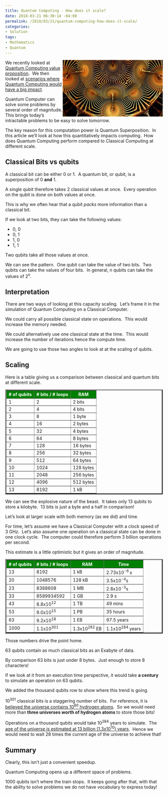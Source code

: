 ```yaml
---
title: Quantum Computing - How does it scale?
date: 2018-03-21 06:30:14 -04:00
permalink: /2018/03/21/quantum-computing-how-does-it-scale/
categories:
- Solution
tags:
- Mathematics
- Quantum
---
```

<a href="/assets/2018/3/quantum-computing-how-does-it-scale/fractal-1240809_640.jpg"><img style="border:0 currentcolor;float:right;display:inline;background-image:none;" title="fractal-1240809_640" src="/assets/2018/3/quantum-computing-how-does-it-scale/fractal-1240809_640_thumb.jpg" alt="fractal-1240809_640" width="320" height="180" align="right" border="0" /></a>We recently looked at <a href="https://vincentlauzon.com/2018/03/07/quantum-computing-value-proposition/">Quantum Computing value proposition</a>.  We then looked at <a href="https://vincentlauzon.com/2018/03/14/quantum-computing-scenarios/">scenarios where Quantum Computing would have a big impact</a>.

Quantum Computer can solve some problems by several order of magnitude. This brings today’s intractable problems to be easy to solve tomorrow.

The key reason for this computation power is Quantum Superposition.  In this article we’ll look at how this quantitatively impacts computing.  How does Quantum Computing perform compared to Classical Computing at different scale.
<h2>Classical Bits vs qubits</h2>
A classical bit can be either 0 or 1.  A quantum bit, or qubit, is a superposition of 0 <strong>and</strong> 1.

A single qubit therefore takes 2 classical values at once.  Every operation on the qubit is done on both values at once.

This is why we often hear that a qubit <em>packs</em> more information than a classical bit.

If we look at two bits, they can take the following values:
<ul>
 	<li>0, 0</li>
 	<li>0, 1</li>
 	<li>1, 0</li>
 	<li>1, 1</li>
</ul>
Two qubits take all those values at once.

We can see the pattern.  One qubit can take the value of two bits.  Two qubits can take the values of four bits.  In general, n qubits can take the values of 2<sup>n</sup>.
<h2>Interpretation</h2>
There are two ways of looking at this capacity scaling.  Let’s frame it in the simulation of Quantum Computing on a Classical Computer.

We could carry all possible classical state on operations.  This would increase the memory needed.

We could alternatively use one classical state at the time.  This would increase the number of iterations hence the compute time.

We are going to use those two angles to look at at the scaling of qubits.
<h2>Scaling</h2>
Here is a table giving us a comparison between classical and quantum bits at different scale.
<table border="3">
<thead>
<tr style="background:green;color:white;">
<th># of qubits</th>
<th># bits / # loops</th>
<th>RAM</th>
</tr>
</thead>
<tbody>
<tr>
<td>1</td>
<td>2</td>
<td>2 bits</td>
</tr>
<tr>
<td>2</td>
<td>4</td>
<td>4 bits</td>
</tr>
<tr>
<td>3</td>
<td>8</td>
<td>1 byte</td>
</tr>
<tr>
<td>4</td>
<td>16</td>
<td>2 bytes</td>
</tr>
<tr>
<td>5</td>
<td>32</td>
<td>4 bytes</td>
</tr>
<tr>
<td>6</td>
<td>64</td>
<td>8 bytes</td>
</tr>
<tr>
<td>7</td>
<td>128</td>
<td>16 bytes</td>
</tr>
<tr>
<td>8</td>
<td>256</td>
<td>32 bytes</td>
</tr>
<tr>
<td>9</td>
<td>512</td>
<td>64 bytes</td>
</tr>
<tr>
<td>10</td>
<td>1024</td>
<td>128 bytes</td>
</tr>
<tr>
<td>11</td>
<td>2048</td>
<td>256 bytes</td>
</tr>
<tr>
<td>12</td>
<td>4096</td>
<td>512 bytes</td>
</tr>
<tr>
<td>13</td>
<td>8192</td>
<td>1 kB</td>
</tr>
</tbody>
</table>
We can see the explosive nature of the beast.  It takes only 13 qubits to store a kilobyte.  13 bits is just a byte and a half in comparison!

Let’s look at larger scale with both memory (as we did) and time.

For time, let’s assume we have a Classical Computer with a clock speed of 3 GHz.  Let’s also assume one operation on a classical state can be done in one clock cycle.  The computer could therefore perform 3 billion operations per second.

This estimate is a little optimistic but it gives an order of magnitude.
<table border="3">
<thead>
<tr style="background:green;color:white;">
<th># of qubits</th>
<th># bits /
# loops</th>
<th>RAM</th>
<th>Time</th>
</tr>
</thead>
<tbody>
<tr>
<td>13</td>
<td>8192</td>
<td>1 kB</td>
<td>2.73x10<sup>-6 </sup>s</td>
</tr>
<tr>
<td>20</td>
<td>1048576</td>
<td>128 kB</td>
<td>3.5x10<sup>-4</sup>s</td>
</tr>
<tr>
<td>23</td>
<td>8388608</td>
<td>1 MB</td>
<td>2.8x10<sup>-3</sup>s</td>
</tr>
<tr>
<td>33</td>
<td>8589934592</td>
<td>1 GB</td>
<td>2.9 s</td>
</tr>
<tr>
<td>43</td>
<td>8.8x10<sup>12</sup></td>
<td>1 TB</td>
<td>49 mins</td>
</tr>
<tr>
<td>53</td>
<td>9.0x10<sup>15</sup></td>
<td>1 PB</td>
<td>35 hours</td>
</tr>
<tr>
<td>63</td>
<td>9.2x10<sup>18</sup></td>
<td>1 EB</td>
<td>97.5 years</td>
</tr>
<tr>
<td>1000</td>
<td>1.1x10<sup>301</sup></td>
<td>1.3x10<sup>282</sup> EB</td>
<td>1.1x10<sup>284</sup> years</td>
</tr>
</tbody>
</table>
Those numbers drive the point home.

63 qubits contain as much classical bits as an Exabyte of data.

By comparison 63 bits is just under 8 bytes.  Just enough to store 8 characters!

If we look at it from an execution time perspective, it would take <strong>a century </strong>to simulate an operation on 63 qubits.

We added the thousand qubits row to show where this trend is going.

10<sup>301</sup> classical bits is a staggering number of bits.  For reference, it is <a href="https://en.wikipedia.org/wiki/Observable_universe#Matter_content_–_number_of_atoms">believed the universe contains 10<sup>80</sup> hydrogen atoms</a>.  So we would need more than<strong> three universes worth of hydrogen atoms </strong>to store those bits!

Operations on a thousand qubits would take 10<sup>284</sup> years to simulate.  The <a href="https://en.wikipedia.org/wiki/Age_of_the_universe">age of the universe is estimated at 13 billion (1.3x10<sup>10</sup>) years</a>.  Hence we would need to wait 28 times the current age of the universe to achieve that!
<h2>Summary</h2>
Clearly, this isn’t just a convenient speedup.

Quantum Computing opens up a different space of problems.

1000 qubits isn’t where the train stops.  It keeps going after that, with that the ability to solve problems we do not have vocabulary to express today!